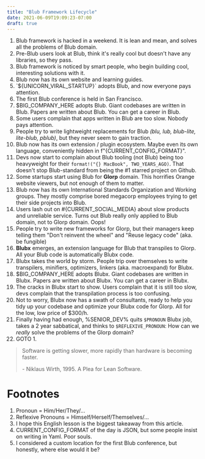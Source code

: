 ```yaml
---
title: "Blub Framework Lifecycle"
date: 2021-06-09T19:09:23-07:00
draft: true
---
```



1. Blub framework is hacked in a weekend. It is lean and mean, and solves all the problems of Blub domain.
1. Pre-Blub users look at Blub, think it's really cool but doesn't have any libraries, so they pass.
1. Blub framework is noticed by smart people, who begin building cool, interesting solutions with it.
1. Blub now has its own website and learning guides.
1. \`${UNICORN_VIRAL_STARTUP}\` adopts Blub, and now everyone pays attention.
1. The first Blub conference is held in San Francisco.
1. $BIG_COMPANY_HERE adopts Blub. Giant codebases are written in Blub. Papers are written about Blub. You can get a career in Blub.
1. Some users complain that apps written in Blub are too slow. Nobody pays attention.
1. People try to write lightweight replacements for Blub *(blu, lub, blub-lite, lite-blub, pblub)*, but they never seem to gain traction.
1. Blub now has its own extension / plugin ecosystem. Maybe even its own language, conveniently hidden in f"{CURRENT_CONFIG_FORMAT}".
1. Devs now start to complain about Blub tooling (not Blub) being too heavyweight for their `format!("{} MacBook", TWO_YEARS_AGO)`. That doesn't stop Blub-standard from being the \#1 starred project on Github.
1. Some startups start using Blub for **Glorp** domain. This horrifies Orange website viewers, but not enough of them to matter.
1. Blub now has its own International Standards Organization and Working groups. They mostly comprise bored megacorp employees trying to get their side projects into Blub.
1. Users lash out on #{CURRENT_SOCIAL_MEDIA} about slow products and unreliable service. Turns out Blub really only applied to Blub domain, not to Glorp domain. Oops!
1. People try to write new frameworks for Glorp, but their managers keep telling them "Don't reinvent the wheel" and "Reuse legacy code" (aka. be fungible)
1. **Blubx** emerges, an extension language for Blub that transpiles to Glorp. All your Blub code is automatically Blubx code.
1. Blubx takes the world by storm. People trip over themselves to write transpilers, minifiers, optimizers, linkers (aka. macroexpand) for Blubx.
1. $BIG_COMPANY_HERE adopts Blubx. Giant codebases are written in Blubx. Papers are written about Blubx. You can get a career in Blubx.
1. The cracks in Blubx start to show. Users complain that it is still too slow, devs complain that the transpilation process is too confusing.
1. Not to worry, Blubx now has a swath of consultants, ready to help you tidy up your codebase and optimize your Blubx code for Glorp. All for the low, low price of $300/h.
1. Finally having had enough, %SENIOR_DEV% quits `$PRONOUN` Blubx job, takes a 2 year sabbatical, and thinks to `$REFLEXIVE_PRONOUN`: How can we *really* solve the problems of the Glorp domain?
1. GOTO 1.

> Software is getting slower, more rapidly than hardware is becoming faster.
>
> \- Niklaus Wirth, 1995. A Plea for Lean Software.

# Footnotes
1. Pronoun = Him/Her/They/...
1. Reflexive Pronouns = Himself/Herself/Themselves/...
1. I hope this English lesson is the biggest takeaway from this article.
1. CURRENT_CONFIG_FORMAT of the day is JSON, but some people insist on writing in Yaml. Poor souls.
1. I considered a custom location for the first Blub conference, but honestly, where else would it be?

